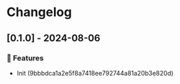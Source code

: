 # Changelog
## [0.1.0] - 2024-08-06

### :rocket: Features

- Init (9bbbdca1a2e5f8a7418ee792744a81a20b3e820d)

